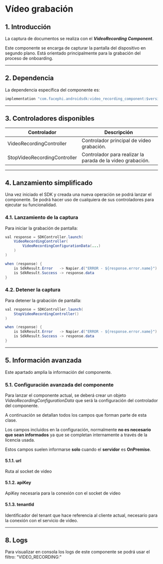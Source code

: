 # Vídeo grabación

## 1. Introducción

La captura de documentos se realiza con el **_VideoRecording Component_**. 

Este componente se encarga de  capturar la pantalla
del dispositivo en segundo plano. Está orientado principalmente para la
grabación del proceso de onboarding.

---

## 2. Dependencia

La dependencia específica del componente es:

  ```java
  implementation "com.facephi.androidsdk:video_recording_component:$version"
  ```

---

## 3. Controladores disponibles

| **Controlador**              | **Descripción**                                            |
| ---------------------------- | ---------------------------------------------------------- |
| VideoRecordingController     | Controlador principal de video grabación.                  |
| StopVideoRecordingController | Controlador para realizar la parada de la video grabación. |

---

## 4. Lanzamiento simplificado

Una vez iniciado el SDK y creada una nueva operación se podrá lanzar el componente. 
Se podrá hacer uso de cualquiera de sus controladores para ejecutar su funcionalidad.

### 4.1. Lanzamiento de la captura

Para iniciar la grabación de pantalla: 

```java
val response = SDKController.launch(
    VideoRecordingController(
        VideoRecordingConfigurationData(...)
    )
)

when (response) {
    is SdkResult.Error   -> Napier.d("ERROR - ${response.error.name}")
    is SdkResult.Success -> response.data
}

```

### 4.2. Detener la captura

Para detener la grabación de pantalla:

```java
val response = SDKController.launch(
    StopVideoRecordingController()
)

when (response) {
    is SdkResult.Error   -> Napier.d("ERROR - ${response.error.name}")
    is SdkResult.Success -> response.data
}

```

---

## 5. Información avanzada

Este apartado amplía la información del componente.

### 5.1.  Configuración avanzada del componente

Para lanzar el componente actual, se deberá crear un objeto _VideoRecordingConfigurationData_ 
que será la configuración del controlador del componente.

A continuación se detallan todos los campos que forman parte de esta clase.

Los campos incluidos en la configuración, normalmente **no es necesario
que sean informados** ya que se completan internamente a través de la
licencia usada.

Estos campos suelen informarse **solo** cuando el **servidor** es
**OnPremise**.

#### 5.1.1. url

Ruta al socket de video

#### 5.1.2. apiKey

ApiKey necesaria para la conexión con el socket de video

#### 5.1.3. tenantId

Identificador del tenant que hace referencia al cliente actual,
necesario para la conexión con el servicio de video.

---

## 8. Logs

Para visualizar en consola los logs de este componente se podrá usar el filtro: "VIDEO_RECORDING:"